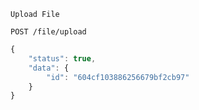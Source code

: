 `Upload File`

`POST /file/upload`

```javascript
{
    "status": true,
    "data": {
        "id": "604cf103886256679bf2cb97"
    }
}
```
